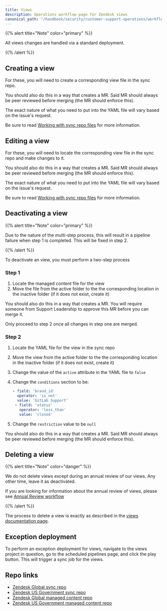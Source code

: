 ```yaml
---
title: Views
description: Operations workflow page for Zendesk views
canonical_path: "/handbook/security/customer-support-operations/workflows/zendesk/views"
---
```


{{% alert title="Note" color="primary" %}}

All views changes are handled via a standard deployment.

{{% /alert %}}

## Creating a view

For these, you will need to create a corresponding view file in the sync repo.

You should also do this in a way that creates a MR. Said MR should always be peer reviewed before merging (the MR should enforce this).

The exact nature of what you need to put into the YAML file will vary based on the issue's request.

Be sure to read [Working with sync repo files](../../docs/sync-repo-files) for more information.

## Editing a view

For these, you will need to locate the corresponding view file in the sync repo and make changes to it.

You should also do this in a way that creates a MR. Said MR should always be peer reviewed before merging (the MR should enforce this).

The exact nature of what you need to put into the YAML file will vary based on the issue's request.

Be sure to read [Working with sync repo files](../../docs/sync-repo-files) for more information.

## Deactivating a view

{{% alert title="Note" color="primary" %}}

Due to the nature of the multi-step process, this will result in a pipeline failure when step 1 is completed. This will be fixed in step 2.

{{% /alert %}}

To deactivate an view, you must perform a two-step process

### Step 1

1. Locate the managed content file for the view
1. Move the file from the active folder to the the corresponding location in the inactive folder (if it does not exist, create it)

You should also do this in a way that creates a MR. You will require someone from Support Leadership to approve this MR before you can merge it.

Only proceed to step 2 once all changes in step one are merged.

### Step 2

1. Locate the YAML file for the view in the sync repo
1. Move the view from the active folder to the the corresponding location in the inactive folder (if it does not exist, create it)
1. Change the value of the `active` attribute in the YAML file to `false`
1. Change the `conditions` section to be:

   ```yaml
   - field: 'brand_id'
     operator: 'is_not'
     value: 'GitLab Support'
    - field: 'status'
      operator: 'less_than'
      value: 'closed'
   ```

1. Change the `restriction` value to be `null`

You should also do this in a way that creates a MR. Said MR should always be peer reviewed before merging (the MR should enforce this).

## Deleting a view

{{% alert title="Note" color="danger" %}}

We do not delete views except during an annual review of our views. Any other time, leave it as deactivated.

If you are looking for information about the annual review of views, please see [Annual Review workflow](../annual-review)

{{% /alert %}}

The process to delete a view is exactly as described in the [views documentation page](../../docs/zendesk/views#deleting-a-view).

## Exception deployment

To perform an exception deployment for views, navigate to the views project in question, go to the scheduled pipelines page, and click the play button. This will trigger a sync job for the views.

## Repo links

- [Zendesk Global sync repo](https://gitlab.com/gitlab-support-readiness/zendesk-global/views)
- [Zendesk US Government sync repo](https://gitlab.com/gitlab-support-readiness/zendesk-us-government/views)
- [Zendesk Global managed content repo](https://gitlab.com/gitlab-com/support/zendesk-global/views)
- [Zendesk US Government managed content repo](https://gitlab.com/gitlab-com/support/zendesk-us-government/views)
